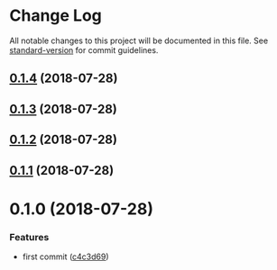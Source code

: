 # Change Log

All notable changes to this project will be documented in this file. See [standard-version](https://github.com/conventional-changelog/standard-version) for commit guidelines.

<a name="0.1.4"></a>
## [0.1.4](https://github.com/fjc0k/is-chinese-phone-number/compare/v0.1.3...v0.1.4) (2018-07-28)



<a name="0.1.3"></a>
## [0.1.3](https://github.com/fjc0k/is-chinese-phone-number/compare/v0.1.2...v0.1.3) (2018-07-28)



<a name="0.1.2"></a>
## [0.1.2](https://github.com/fjc0k/is-chinese-phone-number/compare/v0.1.1...v0.1.2) (2018-07-28)



<a name="0.1.1"></a>
## [0.1.1](https://github.com/fjc0k/is-chinese-phone-number/compare/v0.1.0...v0.1.1) (2018-07-28)



<a name="0.1.0"></a>
# 0.1.0 (2018-07-28)


### Features

* first commit ([c4c3d69](https://github.com/fjc0k/is-chinese-phone-number/commit/c4c3d69))
